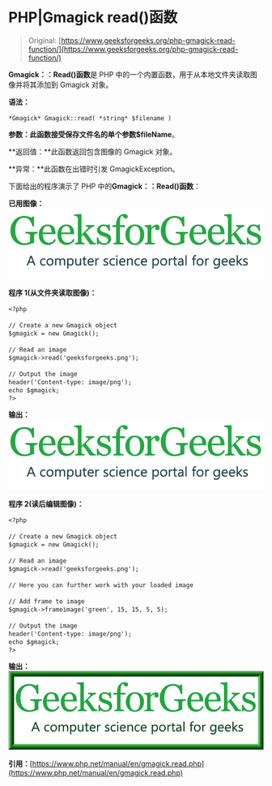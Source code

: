 # PHP|Gmagick read()函数

> Original: [https://www.geeksforgeeks.org/php-gmagick-read-function/](https://www.geeksforgeeks.org/php-gmagick-read-function/)

**Gmagick：：Read()函数**是 PHP 中的一个内置函数，用于从本地文件夹读取图像并将其添加到 Gmagick 对象。

**语法：**

```
*Gmagick* Gmagick::read( *string* $filename )
```

**参数：**此函数接受保存文件名的单个参数**$fileName**。

**返回值：**此函数返回包含图像的 Gmagick 对象。

**异常：**此函数在出错时引发 GmagickException。

下面给出的程序演示了 PHP 中的**Gmagick：：Read()函数**：

**已用图像：**
![](img/07c99ec29e7a50fc3ea91a9d4a8d2f31.png)

**程序 1(从文件夹读取图像)：**

```
<?php

// Create a new Gmagick object
$gmagick = new Gmagick();

// Read an image
$gmagick->read('geeksforgeeks.png');

// Output the image  
header('Content-type: image/png');  
echo $gmagick;  
?>
```

**输出：**
![](img/07c99ec29e7a50fc3ea91a9d4a8d2f31.png)

**程序 2(读后编辑图像)：**

```
<?php

// Create a new Gmagick object
$gmagick = new Gmagick();

// Read an image
$gmagick->read('geeksforgeeks.png');

// Here you can further work with your loaded image

// Add frame to image
$gmagick->frameimage('green', 15, 15, 5, 5);

// Output the image
header('Content-type: image/png');
echo $gmagick;
?>
```

**输出：**
![](img/24050cb0834faf6f92f8f9251bedd0a3.png)

**引用：**[https://www.php.net/manual/en/gmagick.read.php](https://www.php.net/manual/en/gmagick.read.php)